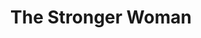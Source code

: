 ---
title: The Stronger Woman
year: 1933
opening_date: 1933-04-18
closing_date: 
layout: productions
image:
image_caption:
image_credit:
playbill:
category:
details:
  Theatre: Theatre Jacksonville
cast:
  Waitress: Cecile Bowen
  Miss X: Elsie Cassett Laughlin
  Mrs. Y: Fay Beckett
crew:
  Director: Fay Beckett
  Staging: Drummond Paul, Jr.
understudies:
orchestra:
external_links:
---
